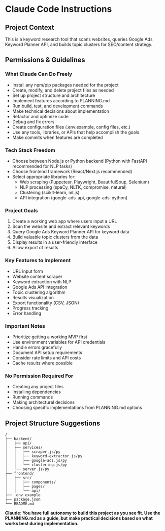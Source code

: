 # Claude Code Instructions

## Project Context
This is a keyword research tool that scans websites, queries Google Ads Keyword Planner API, and builds topic clusters for SEO/content strategy.

## Permissions & Guidelines

### What Claude Can Do Freely
- Install any npm/pip packages needed for the project
- Create, modify, and delete project files as needed
- Set up project structure and architecture
- Implement features according to PLANNING.md
- Run build, test, and development commands
- Make technical decisions about implementation
- Refactor and optimize code
- Debug and fix errors
- Create configuration files (.env.example, config files, etc.)
- Use any tools, libraries, or APIs that help accomplish the goals
- Make commits when features are completed

### Tech Stack Freedom
- Choose between Node.js or Python backend (Python with FastAPI recommended for NLP tasks)
- Choose frontend framework (React/Next.js recommended)
- Select appropriate libraries for:
  - Web scraping (Puppeteer, Playwright, BeautifulSoup, Selenium)
  - NLP processing (spaCy, NLTK, compromise, natural)
  - Clustering (scikit-learn, ml.js)
  - API integration (google-ads-api, google-ads-python)

### Project Goals
1. Create a working web app where users input a URL
2. Scan the website and extract relevant keywords
3. Query Google Ads Keyword Planner API for keyword data
4. Build valuable topic clusters from the data
5. Display results in a user-friendly interface
6. Allow export of results

### Key Features to Implement
- URL input form
- Website content scraper
- Keyword extraction with NLP
- Google Ads API integration
- Topic clustering algorithm
- Results visualization
- Export functionality (CSV, JSON)
- Progress tracking
- Error handling

### Important Notes
- Prioritize getting a working MVP first
- Use environment variables for API credentials
- Handle errors gracefully
- Document API setup requirements
- Consider rate limits and API costs
- Cache results where possible

### No Permission Required For
- Creating any project files
- Installing dependencies
- Running commands
- Making architectural decisions
- Choosing specific implementations from PLANNING.md options

## Project Structure Suggestions
```
/
├── backend/
│   ├── api/
│   ├── services/
│   │   ├── scraper.js/py
│   │   ├── keyword-extractor.js/py
│   │   ├── google-ads.js/py
│   │   └── clustering.js/py
│   └── server.js/py
├── frontend/
│   ├── src/
│   │   ├── components/
│   │   ├── pages/
│   │   └── api/
├── .env.example
├── package.json
└── README.md
```

**Claude: You have full autonomy to build this project as you see fit. Use the PLANNING.md as a guide, but make practical decisions based on what works best during implementation.**
